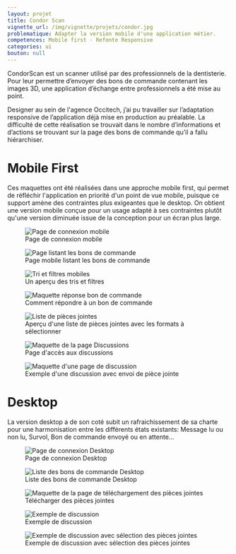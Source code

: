 ```yaml
---
layout: projet
title: Condor Scan
vignette_url: /img/vignette/projets/condor.jpg
problematique: Adapter la version mobile d'une application métier.
competences: Mobile first · Refonte Responsive
categories: ui
bouton: null
---
```


CondorScan est un scanner utilisé par des professionnels de la dentisterie. Pour leur permettre d’envoyer des bons de commande contenant les images 3D, une application d’échange entre professionnels a été mise au point.

Designer au sein de l'agence Occitech, j’ai pu travailler sur l’adaptation responsive de l’application déjà mise en production au préalable. La difficulté de cette réalisation se trouvait dans le nombre d’informations et d’actions se trouvant sur la page des bons de commande qu’il a fallu hiérarchiser.


# Mobile First

Ces maquettes ont été réalisées dans une approche mobile first, qui permet de réfléchir l'application en priorité d'un point de vue mobile, puisque ce support amène des contraintes plus exigeantes que le desktop. On obtient une version mobile conçue pour un usage adapté à ses contraintes plutôt qu'une version diminuée issue de la conception pour un écran plus large.

<figure>
  <img src="/img/projets/condor/Connexion_Mobile.png" alt="Page de connexion mobile">
  <figcaption> Page de connexion mobile </figcaption>
</figure>

<figure>
  <img src="/img/projets/condor/Bons_de_commande_Recherche_Mobile.png" alt="Page listant les bons de commande ">
  <figcaption> Page mobile listant les bons de commande </figcaption>
</figure>

<figure>
  <img src="/img/projets/condor/Bons_de_commande_Filtres_Mobile.png" alt="Tri et filtres mobiles">
  <figcaption> Un aperçu des tris et filtres </figcaption>
</figure>

<figure>
  <img src="/img/projets/condor/Bons_de_commande_Réponse_Mobile.png" alt="Maquette réponse bon de commande">
  <figcaption> Comment répondre à un bon de commande </figcaption>
</figure>

<figure>
  <img src="/img/projets/condor/Bons_de_commande_Télécharger_Mobile.png" alt="Liste de pièces jointes">
  <figcaption> Aperçu d'une liste de pièces jointes avec les formats à sélectionner </figcaption>
</figure>

<figure>
  <img src="/img/projets/condor/Discussion_List_Mobile.png" alt="Maquette de la page Discussions">
  <figcaption> Page d'accès aux discussions </figcaption>
</figure>

<figure>
  <img src="/img/projets/condor/Discussion_Tchat_Mobile.png" alt="Maquette d'une page de discussion">
  <figcaption> Exemple d'une discussion avec envoi de pièce jointe </figcaption>
</figure>

# Desktop

La version desktop a de son coté subit un rafraichissement de sa charte pour une harmonisation entre les différents états existants: Message lu ou non lu, Survol, Bon de commande envoyé ou en attente…

<figure>
  <img src="/img/projets/condor/Connexion_Dk.png" alt="Page de connexion Desktop">
  <figcaption> Page de connexion Desktop </figcaption>
</figure>

<figure>
  <img src="/img/projets/condor/Bon_de_Commande_Dk.png" alt="Liste des bons de commande Desktop">
  <figcaption> Liste des bons de commande Desktop </figcaption>
</figure>

<figure>
  <img src="/img/projets/condor/Bon_de_Commande_Télécharger_Dk.png" alt="Maquette de la page de téléchargement des pièces jointes">
  <figcaption> Télécharger des pièces jointes </figcaption>
</figure>

<figure>
  <img src="/img/projets/condor/Discussion_Dk.png" alt="Exemple de discussion">
  <figcaption> Exemple de discussion </figcaption>
</figure>

<figure>
  <img src="/img/projets/condor/Discussion_PJ_Dk.png" alt=" Exemple de discussion avec sélection des pièces jointes ">
  <figcaption> Exemple de discussion avec sélection des pièces jointes </figcaption>
</figure>

